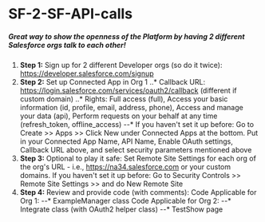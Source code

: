 # SF-2-SF-API-calls
##### Great way to show the openness of the Platform by having 2 different Salesforce orgs talk to each other!

1. **Step 1:** Sign up for 2 different Developer orgs (so do it twice): https://developer.salesforce.com/signup
2. **Step 2:** Set up Connected App in Org 1
..* Callback URL: https://login.salesforce.com/services/oauth2/callback (different if custom domain)
..* Rights: Full access (full), Access your basic information (id, profile, email, address, phone), Access and manage your data (api), Perform requests on your behalf at any time (refresh_token, offline_access)
--* If you haven't set it up before: Go to Create >> Apps >> Click New under Connected Apps at the bottom. Put in your Connected App Name, API Name, Enable OAuth settings, Callback URL above, and select security parameters mentioned above 
3. **Step 3:** Optional to play it safe: Set Remote Site Settings for each org of the org's URL - i.e., https://na34.salesforce.com	or your custom domains. If you haven't set it up before: Go to Security Controls >> Remote Site Settings >> and do New Remote Site
4. **Step 4:** Review and provide code (with comments):
Code Applicable for Org 1:
--* ExampleManager class
Code Applicable for Org 2: 
--* Integrate class (with OAuth2 helper class)
--* TestShow page
